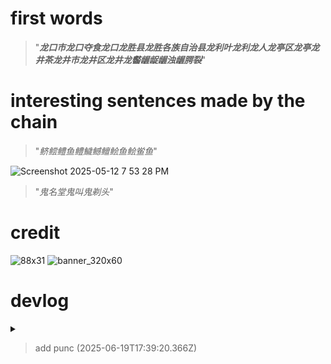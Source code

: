 # first words

> "***龙口市龙口夺食龙口龙胜县龙胜各族自治县龙利叶龙利龙人龙亭区龙亭龙井茶龙井市龙井区龙井龙齾龌龊龌浊龌腭裂***"

# interesting sentences made by the chain

> "*鲚鲿鳢鱼鳢鱥鳡鳣鲙鱼鲙鲎鱼*"

![Screenshot 2025-05-12 7 53 28 PM](https://github.com/user-attachments/assets/f3db453a-f5a4-4b0b-954b-c83784a1584e)


> "*鬼名堂鬼叫鬼剃头*"

# credit
![88x31](https://github.com/user-attachments/assets/a36902ba-90c8-43e9-aac7-37d58d1dfb83)
![banner_320x60](https://github.com/user-attachments/assets/2ee07b62-c654-4b22-bb73-ff84dea3bff6)


# devlog
<details>
<summary><blockquote>add punc (2025-06-19T17:39:20.366Z)</blockquote> </summary>
<code>root in hanziai on  master [!?] via 🐍 v3.10.12
❯ python3 ai.py
2025-06-19 13:14:09,628 - DEBUG - Loading data from hanziai_pos.mar
2025-06-19 13:14:09,697 - DEBUG - Total entries loaded: 119624
2025-06-19 13:14:09,698 - DEBUG - Sampled 3000 word-POS pairs for training
2025-06-19 13:14:09,702 - DEBUG - Loading structures from pos_structures.txt
2025-06-19 13:14:09,702 - DEBUG - Loaded 49 POS structures
2025-06-19 13:14:09,727 - DEBUG - Loaded existing Markov Chain model
2025-06-19 13:14:09,727 - DEBUG - Updating Markov Chain...
2025-06-19 13:14:09,729 - DEBUG - Markov chain now has 35964 states
2025-06-19 13:14:09,759 - DEBUG - Saved Markov Chain model to markov_model.pkl
2025-06-19 13:14:09,759 - DEBUG - Generating sentence of length 4 with POS pattern ['n', 'v', 'n', 'a']
POS structure: n v n a
Generated sentence with punctuation: 糖醇糊弄，精肉？

root in hanziai on  master [!?] via 🐍 v3.10.12
❯ python3 ai.py
2025-06-19 13:16:28,757 - DEBUG - Loading data from hanziai_pos.mar
2025-06-19 13:16:28,825 - DEBUG - Total entries loaded: 119624
2025-06-19 13:16:28,827 - DEBUG - Sampled 3000 word-POS pairs for training
2025-06-19 13:16:28,831 - DEBUG - Loading structures from pos_structures.txt
2025-06-19 13:16:28,831 - DEBUG - Loaded 49 POS structures
2025-06-19 13:16:28,856 - DEBUG - Loaded existing Markov Chain model
2025-06-19 13:16:28,856 - DEBUG - Updating Markov Chain...
2025-06-19 13:16:28,858 - DEBUG - Markov chain now has 38961 states
2025-06-19 13:16:28,889 - DEBUG - Saved Markov Chain model to markov_model.pkl
2025-06-19 13:16:28,889 - DEBUG - Generating sentence of length 4 with POS pattern ['d', 'v', 'v', 'n']
POS structure: d v v n
Generated sentence with punctuation: 老来少翻转，翻沉？

root in hanziai on  master [!?] via 🐍 v3.10.12
❯ python3 ai.py
2025-06-19 13:16:33,572 - DEBUG - Loading data from hanziai_pos.mar
2025-06-19 13:16:33,640 - DEBUG - Total entries loaded: 119624
2025-06-19 13:16:33,643 - DEBUG - Sampled 3000 word-POS pairs for training
2025-06-19 13:16:33,646 - DEBUG - Loading structures from pos_structures.txt
2025-06-19 13:16:33,646 - DEBUG - Loaded 49 POS structures
2025-06-19 13:16:33,673 - DEBUG - Loaded existing Markov Chain model
2025-06-19 13:16:33,673 - DEBUG - Updating Markov Chain...
2025-06-19 13:16:33,675 - DEBUG - Markov chain now has 41958 states
2025-06-19 13:16:33,709 - DEBUG - Saved Markov Chain model to markov_model.pkl
2025-06-19 13:16:33,709 - DEBUG - Generating sentence of length 4 with POS pattern ['n', 'u', 'v', 'n']
2025-06-19 13:16:33,721 - WARNING - No starting sequence matches the POS pattern start; picking random.
POS structure: n u v n
Generated sentence with punctuation: 干煸四季豆，乳头瘤乳臭未干乳糖？

root in hanziai on  master [!?] via 🐍 v3.10.12
❯  python3 ai.py
2025-06-19 13:17:45,716 - DEBUG - Loading data from hanziai_pos.mar
2025-06-19 13:17:45,784 - DEBUG - Total entries loaded: 119624
2025-06-19 13:17:45,786 - DEBUG - Sampled 3000 word-POS pairs for training
2025-06-19 13:17:45,790 - DEBUG - Loading structures from pos_structures.txt
2025-06-19 13:17:45,790 - DEBUG - Loaded 49 POS structures
2025-06-19 13:17:45,818 - DEBUG - Loaded existing Markov Chain model
2025-06-19 13:17:45,818 - DEBUG - Updating Markov Chain...
2025-06-19 13:17:45,821 - DEBUG - Markov chain now has 44954 states
2025-06-19 13:17:45,855 - DEBUG - Saved Markov Chain model to markov_model.pkl
2025-06-19 13:17:45,855 - DEBUG - Generating sentence of length 4 with POS pattern ['v', 'r', 'v', 'n']
POS structure: v r v n
Generated sentence with punctuation: 佩服你作为，作数。

root in hanziai on  master [!?] via 🐍 v3.10.12
❯   python3 ai.py
2025-06-19 13:20:06,893 - DEBUG - Loading data from hanziai_pos.mar
2025-06-19 13:20:06,958 - DEBUG - Total entries loaded: 119624
2025-06-19 13:20:06,960 - DEBUG - Sampled 3000 word-POS pairs for training
2025-06-19 13:20:06,964 - DEBUG - Loading structures from pos_structures.txt
2025-06-19 13:20:06,964 - DEBUG - Loaded 49 POS structures
2025-06-19 13:20:06,994 - DEBUG - Loaded existing Markov Chain model
2025-06-19 13:20:06,994 - DEBUG - Updating Markov Chain...
2025-06-19 13:20:06,996 - DEBUG - Markov chain now has 47951 states
2025-06-19 13:20:07,032 - DEBUG - Saved Markov Chain model to markov_model.pkl
2025-06-19 13:20:07,032 - DEBUG - Generating sentence of length 2 with POS pattern ['n', 'a']
POS structure: n a
Generated sentence with punctuation: 一秘一睹！

root in hanziai on  master [!?] via 🐍 v3.10.12
❯ python3 ai.py
2025-06-19 13:21:02,525 - DEBUG - Loading data from hanziai_pos.mar
\2025-06-19 13:21:02,591 - DEBUG - Total entries loaded: 119624
2025-06-19 13:21:02,593 - DEBUG - Sampled 3000 word-POS pairs for training
2025-06-19 13:21:02,596 - DEBUG - Loading structures from pos_structures.txt
2025-06-19 13:21:02,596 - DEBUG - Loaded 49 POS structures
2025-06-19 13:21:02,627 - DEBUG - Loaded existing Markov Chain model
2025-06-19 13:21:02,627 - DEBUG - Updating Markov Chain...
2025-06-19 13:21:02,629 - DEBUG - Markov chain now has 50948 states
2025-06-19 13:21:02,678 - DEBUG - Saved Markov Chain model to markov_model.pkl
2025-06-19 13:21:02,678 - DEBUG - Generating sentence of length 5 with POS pattern ['n', 'v', 'c', 'n', 'v']
POS structure: n v c n v
Generated sentence with punctuation: 世运丕变且说！

root in hanziai on  master [!?] via 🐍 v3.10.12
❯ \python3 ai.py'
∙ ^C

root in hanziai on  master [!?] via 🐍 v3.10.12
❯  python3 ai.py
2025-06-19 13:23:13,332 - DEBUG - Loading data from hanziai_pos.mar
2025-06-19 13:23:13,396 - DEBUG - Total entries loaded: 119624
2025-06-19 13:23:13,398 - DEBUG - Sampled 3000 word-POS pairs for training
2025-06-19 13:23:13,402 - DEBUG - Loading structures from pos_structures.txt
2025-06-19 13:23:13,402 - DEBUG - Loaded 49 POS structures
2025-06-19 13:23:13,433 - DEBUG - Loaded existing Markov Chain model
2025-06-19 13:23:13,433 - DEBUG - Updating Markov Chain...
2025-06-19 13:23:13,442 - DEBUG - Markov chain now has 53944 states
2025-06-19 13:23:13,491 - DEBUG - Saved Markov Chain model to markov_model.pkl
2025-06-19 13:23:13,491 - DEBUG - Generating sentence of length 6 with POS pattern ['r', 'v', 'n', 'c', 'v', 'n']
POS structure: r v n c v n
Generated sentence with punctuation: 你作为，作数。

root in hanziai on  master [!?] via 🐍 v3.10.12
❯  python3 ai.py
2025-06-19 13:24:50,853 - DEBUG - Loading data from hanziai_pos.mar
2025-06-19 13:24:50,917 - DEBUG - Total entries loaded: 119624
2025-06-19 13:24:50,919 - DEBUG - Sampled 3000 word-POS pairs for training
2025-06-19 13:24:50,923 - DEBUG - Loading structures from pos_structures.txt
2025-06-19 13:24:50,923 - DEBUG - Loaded 49 POS structures
2025-06-19 13:24:50,965 - DEBUG - Loaded existing Markov Chain model
2025-06-19 13:24:50,965 - DEBUG - Updating Markov Chain...
2025-06-19 13:24:50,967 - DEBUG - Markov chain now has 56941 states
2025-06-19 13:24:51,018 - DEBUG - Saved Markov Chain model to markov_model.pkl
2025-06-19 13:24:51,018 - DEBUG - Generating sentence of length 4 with POS pattern ['a', 'c', 'a', 'n']
2025-06-19 13:24:51,034 - WARNING - No starting sequence matches the POS pattern start; picking random.
POS structure: a c a n
Generated sentence with punctuation: 新几内亚新官上任三把火斯蒂文！

root in hanziai on  master [!?] via 🐍 v3.10.12
❯  python3 ai.py
2025-06-19 13:27:58,276 - DEBUG - Loading data from hanziai_pos.mar
2025-06-19 13:27:58,343 - DEBUG - Total entries loaded: 119624
2025-06-19 13:27:58,345 - DEBUG - Sampled 3000 word-POS pairs for training
2025-06-19 13:27:58,349 - DEBUG - Loading structures from pos_structures.txt
2025-06-19 13:27:58,349 - DEBUG - Loaded 49 POS structures
2025-06-19 13:27:58,389 - DEBUG - Loaded existing Markov Chain model
2025-06-19 13:27:58,389 - DEBUG - Updating Markov Chain...
2025-06-19 13:27:58,391 - DEBUG - Markov chain now has 59938 states
2025-06-19 13:27:58,442 - DEBUG - Saved Markov Chain model to markov_model.pkl
2025-06-19 13:27:58,442 - DEBUG - Generating sentence of length 4 with POS pattern ['v', 'r', 'v', 'n']
POS structure: v r v n
Generated sentence with punctuation: 佩服你作为，作数！

root in hanziai on  master [!?] via 🐍 v3.10.12
❯  python3 ai.py
2025-06-19 13:28:14,117 - DEBUG - Loading data from hanziai_pos.mar
2025-06-19 13:28:14,182 - DEBUG - Total entries loaded: 119624
2025-06-19 13:28:14,184 - DEBUG - Sampled 3000 word-POS pairs for training
2025-06-19 13:28:14,187 - DEBUG - Loading structures from pos_structures.txt
2025-06-19 13:28:14,188 - DEBUG - Loaded 49 POS structures
2025-06-19 13:28:14,231 - DEBUG - Loaded existing Markov Chain model
2025-06-19 13:28:14,232 - DEBUG - Updating Markov Chain...
2025-06-19 13:28:14,234 - DEBUG - Markov chain now has 62935 states
2025-06-19 13:28:14,286 - DEBUG - Saved Markov Chain model to markov_model.pkl
2025-06-19 13:28:14,286 - DEBUG - Generating sentence of length 4 with POS pattern ['n', 'v', 'v', 'n']
POS structure: n v v n
Generated sentence with punctuation: 飞艇飘香，飘舞。

root in hanziai on  master [!?] via 🐍 v3.10.12
❯  python3 ai.py
2025-06-19 13:28:15,365 - DEBUG - Loading data from hanziai_pos.mar
2025-06-19 13:28:15,430 - DEBUG - Total entries loaded: 119624
2025-06-19 13:28:15,432 - DEBUG - Sampled 3000 word-POS pairs for training
2025-06-19 13:28:15,435 - DEBUG - Loading structures from pos_structures.txt
2025-06-19 13:28:15,436 - DEBUG - Loaded 49 POS structures
2025-06-19 13:28:15,484 - DEBUG - Loaded existing Markov Chain model
2025-06-19 13:28:15,484 - DEBUG - Updating Markov Chain...
2025-06-19 13:28:15,486 - DEBUG - Markov chain now has 65931 states
2025-06-19 13:28:15,541 - DEBUG - Saved Markov Chain model to markov_model.pkl
2025-06-19 13:28:15,541 - DEBUG - Generating sentence of length 4 with POS pattern ['n', 'd', 'v', 'a']
POS structure: n d v a
Generated sentence with punctuation: 制裁到场删掉。

root in hanziai on  master [!?] via 🐍 v3.10.12
❯ python3 ai.py
2025-06-19 13:30:17,322 - DEBUG - Loading data from hanziai_pos.mar
2025-06-19 13:30:17,388 - DEBUG - Total entries loaded: 119624
2025-06-19 13:30:17,389 - DEBUG - Sampled 3000 word-POS pairs for training
2025-06-19 13:30:17,393 - DEBUG - Loading structures from pos_structures.txt
2025-06-19 13:30:17,393 - DEBUG - Loaded 49 POS structures
2025-06-19 13:30:17,440 - DEBUG - Loaded existing Markov Chain model
2025-06-19 13:30:17,440 - DEBUG - Updating Markov Chain...
2025-06-19 13:30:17,442 - DEBUG - Markov chain now has 68927 states
2025-06-19 13:30:17,495 - DEBUG - Saved Markov Chain model to markov_model.pkl
2025-06-19 13:30:17,495 - DEBUG - Generating sentence of length 3 with POS pattern ['r', 'v', 'n']
POS structure: r v n
Generated sentence with punctuation: 反正一样反射区治疗，反问语气！

root in hanziai on  master [!?] via 🐍 v3.10.12
❯  python3 ai.py
2025-06-19 13:30:59,470 - DEBUG - Loading data from hanziai_pos.mar
2025-06-19 13:30:59,535 - DEBUG - Total entries loaded: 119624
2025-06-19 13:30:59,537 - DEBUG - Sampled 3000 word-POS pairs for training
2025-06-19 13:30:59,541 - DEBUG - Loading structures from pos_structures.txt
2025-06-19 13:30:59,541 - DEBUG - Loaded 49 POS structures
2025-06-19 13:30:59,589 - DEBUG - Loaded existing Markov Chain model
2025-06-19 13:30:59,589 - DEBUG - Updating Markov Chain...
2025-06-19 13:30:59,590 - DEBUG - Markov chain now has 71922 states
2025-06-19 13:30:59,645 - DEBUG - Saved Markov Chain model to markov_model.pkl
2025-06-19 13:30:59,645 - DEBUG - Generating sentence of length 5 with POS pattern ['d', 'd', 'v', 'a', 'n']
POS structure: d d v a n
Generated sentence with punctuation: 逐次逐个逆袭！

root in hanziai on  master [!?] via 🐍 v3.10.12
❯  python3 ai.py
2025-06-19 13:32:28,445 - DEBUG - Loading data from hanziai_pos.mar
2025-06-19 13:32:28,508 - DEBUG - Total entries loaded: 119624
2025-06-19 13:32:28,510 - DEBUG - Sampled 3000 word-POS pairs for training
2025-06-19 13:32:28,513 - DEBUG - Loading structures from pos_structures.txt
2025-06-19 13:32:28,514 - DEBUG - Loaded 49 POS structures
2025-06-19 13:32:28,561 - DEBUG - Loaded existing Markov Chain model
2025-06-19 13:32:28,561 - DEBUG - Updating Markov Chain...
2025-06-19 13:32:28,563 - DEBUG - Markov chain now has 74919 states
2025-06-19 13:32:28,619 - DEBUG - Saved Markov Chain model to markov_model.pkl
2025-06-19 13:32:28,619 - DEBUG - Generating sentence of length 4 with POS pattern ['n', 'd', 'v', 'a']
POS structure: n d v a
Generated sentence with punctuation: 配方酌量酌酒？

root in hanziai on  master [!?] via 🐍 v3.10.12
❯  python3 ai.py
2025-06-19 13:33:24,965 - DEBUG - Loading data from hanziai_pos.mar
2025-06-19 13:33:25,029 - DEBUG - Total entries loaded: 119624
2025-06-19 13:33:25,031 - DEBUG - Sampled 3000 word-POS pairs for training
2025-06-19 13:33:25,035 - DEBUG - Loading structures from pos_structures.txt
2025-06-19 13:33:25,035 - DEBUG - Loaded 49 POS structures
2025-06-19 13:33:25,084 - DEBUG - Loaded existing Markov Chain model
2025-06-19 13:33:25,085 - DEBUG - Updating Markov Chain...
2025-06-19 13:33:25,086 - DEBUG - Markov chain now has 77915 states
2025-06-19 13:33:25,144 - DEBUG - Saved Markov Chain model to markov_model.pkl
2025-06-19 13:33:25,144 - DEBUG - Generating sentence of length 5 with POS pattern ['d', 'v', 'n', 'c', 'n']
POS structure: d v n c n
Generated sentence with punctuation: 相声相聚，相片！ </code>
</details>

